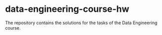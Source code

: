 # data-engineering-course-hw

The repository contains the solutions for the tasks of the Data Engineering course.